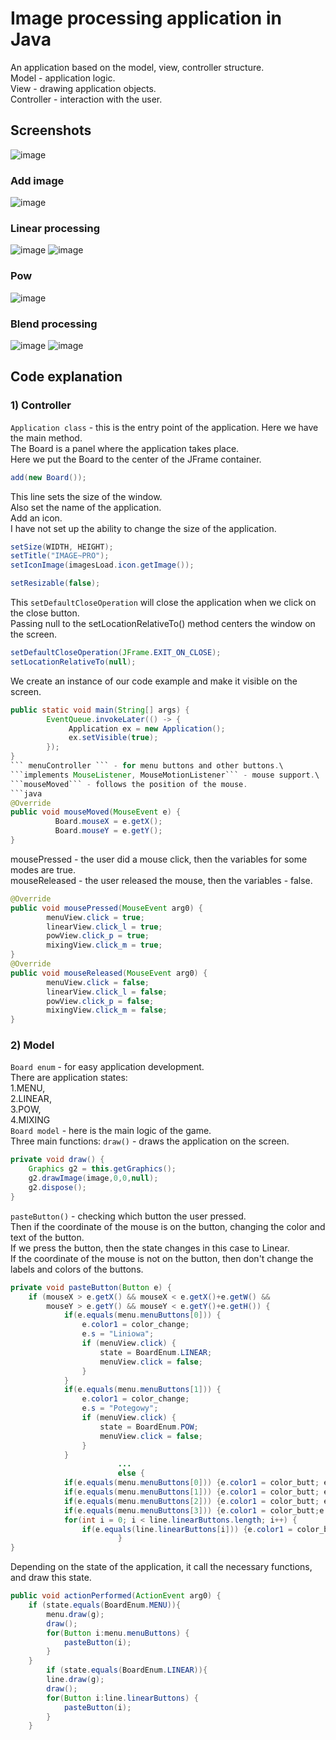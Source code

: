 # Image processing application in Java
An application based on the model, view, controller structure.\
Model - application logic.\
View - drawing application objects.\
Controller - interaction with the user.
## Screenshots
![image](https://user-images.githubusercontent.com/72127610/115123166-277b6b80-9fbc-11eb-8150-61464be19e00.png)
### Add image
![image](https://user-images.githubusercontent.com/72127610/115123184-395d0e80-9fbc-11eb-9965-4154552fcd08.png)
### Linear processing
![image](https://user-images.githubusercontent.com/72127610/115123172-2f3b1000-9fbc-11eb-91bd-ad40a00ceced.png)
![image](https://user-images.githubusercontent.com/72127610/115123178-33672d80-9fbc-11eb-80b6-04b4f783e0ac.png)
### Pow
![image](https://user-images.githubusercontent.com/72127610/115123192-41b54980-9fbc-11eb-8040-0e73ea87c9d6.png)
### Blend processing
![image](https://user-images.githubusercontent.com/72127610/115123201-4974ee00-9fbc-11eb-9d05-89bd42dfcf71.png)
![image](https://user-images.githubusercontent.com/72127610/115123210-4c6fde80-9fbc-11eb-9f5a-63fc7db69102.png)

## Code explanation
### 1) Controller
```Application class``` - this is the entry point of the application. Here we have the main method. \
The Board is a panel where the application takes place.\
Here we put the Board to the center of the JFrame container. 
```java   
add(new Board());
```
This line sets the size of the window.\
Also set the name of the application.\
Add an icon. \
I have not set up the ability to change the size of the application. 
```java   
setSize(WIDTH, HEIGHT); 
setTitle("IMAGE~PRO");
setIconImage(imagesLoad.icon.getImage());

setResizable(false);
```
This ```setDefaultCloseOperation``` will close the application when we click on the close button. \
Passing null to the setLocationRelativeTo() method centers the window on the screen.
``` java
setDefaultCloseOperation(JFrame.EXIT_ON_CLOSE);
setLocationRelativeTo(null);
```
We create an instance of our code example and make it visible on the screen. 
```java
public static void main(String[] args) {
        EventQueue.invokeLater(() -> {
             Application ex = new Application();
             ex.setVisible(true);
        });
}
``` menuController ``` - for menu buttons and other buttons.\
```implements MouseListener, MouseMotionListener``` - mouse support.\
```mouseMoved``` - follows the position of the mouse.
```java
@Override
public void mouseMoved(MouseEvent e) {
          Board.mouseX = e.getX();
          Board.mouseY = e.getY();
}
```
mousePressed - the user did a mouse click, then the variables for some modes are true.\
mouseReleased - the user released the mouse, then the variables - false.
```java
@Override
public void mousePressed(MouseEvent arg0) {
        menuView.click = true;
        linearView.click_l = true;
        powView.click_p = true;
        mixingView.click_m = true;
}
@Override
public void mouseReleased(MouseEvent arg0) {
        menuView.click = false;
        linearView.click_l = false;
        powView.click_p = false;
        mixingView.click_m = false;
}
```
### 2) Model
```Board enum``` - for easy application development.\
There are application states:\
1.MENU,\
2.LINEAR,\
3.POW,\
4.MIXING\
```Board model``` - here is the main logic of the game.\
Three main functions:
```draw()``` - draws the application on the screen.
```java
private void draw() {
	Graphics g2 = this.getGraphics();
	g2.drawImage(image,0,0,null);
	g2.dispose();
}
```
```pasteButton()``` - checking which button the user pressed.\
Then if the coordinate of the mouse is on the button, changing the color and text of the button.\
If we press the button, then the state changes in this case to Linear.\
If the coordinate of the mouse is not on the button, then don't change the labels and colors of the buttons.
```java
private void pasteButton(Button e) {
	if (mouseX > e.getX() && mouseX < e.getX()+e.getW() &&
		mouseY > e.getY() && mouseY < e.getY()+e.getH()) {
			if(e.equals(menu.menuButtons[0])) {
				e.color1 = color_change;
				e.s = "Liniowa";
				if (menuView.click) {
					state = BoardEnum.LINEAR;
					menuView.click = false;
				}
			}
			if(e.equals(menu.menuButtons[1])) {
				e.color1 = color_change;
				e.s = "Potegowy";
				if (menuView.click) {
					state = BoardEnum.POW;
					menuView.click = false;
				}
			}
                        ...
                        else {
			if(e.equals(menu.menuButtons[0])) {e.color1 = color_butt; e.s = "Linear";}
			if(e.equals(menu.menuButtons[1])) {e.color1 = color_butt; e.s = "Pow";}
			if(e.equals(menu.menuButtons[2])) {e.color1 = color_butt; e.s = "Blend";}
			if(e.equals(menu.menuButtons[3])) {e.color1 = color_butt;e.s = "Exit";}
			for(int i = 0; i < line.linearButtons.length; i++) {
				if(e.equals(line.linearButtons[i])) {e.color1 = color_butt;}
                        }
}
```
Depending on the state of the application, it call the necessary functions, and draw this state.
```java
public void actionPerformed(ActionEvent arg0) {
	if (state.equals(BoardEnum.MENU)){
		menu.draw(g);
		draw();
		for(Button i:menu.menuButtons) {
			pasteButton(i);
		}
	}
        if (state.equals(BoardEnum.LINEAR)){
		line.draw(g);
		draw();
		for(Button i:line.linearButtons) {
			pasteButton(i);
		}
	}
```

